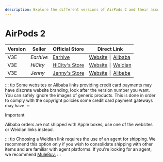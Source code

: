 ```yaml
---
description: Explore the different versions of AirPods 2 and their associated sellers. Find official stores and direct links to purchase AirPods 2 replicas.
---
```


# AirPods 2

| Version | Seller    | Official Store                                                                                       | Direct Link                             |
|---------|-----------|------------------------------------------------------------------------------------------------------|-----------------------------------------|
| V3E     | *Earhive* | [Earhive](https://earhive.com)                                                              | [Website](https://airreps.link/earhive) │ [Alibaba](https://airreps.link/earhiveab) |
| V3E     | *HiCity*  | [HiCity's Store](https://hicitypods.com)                                                             | [Website](https://airreps.link/hcv3md) │ [Weidian](https://airreps.link/hicityw)  |
| V3E     | *Jenny*   | [Jenny's Store](https://jenny.airreps.info)                                                          | [Website](https://airreps.info/jenny) │ [Alibaba](https://airreps.link/jennyab)   |

::: tip
Some websites or Alibaba links providing credit card payments may have discrete website branding, look after the version number you want. You can safely ignore the images of generic products. This is done in order to comply with the copyright policies some credit card payment gateways may have. 
:::

> [!IMPORTANT]
> Alibaba orders are not shipped with Apple boxes, use one of the websites or Weidian links instead.

::: tip
Choosing a Weidian link requires the use of an agent for shipping. We recommend this option only if you wish to consolidate shipping with other items and are familiar with agent platforms. If you're looking for an agent, we recommend [MuleBuy.](https://airreps.link/mulebuy)
:::